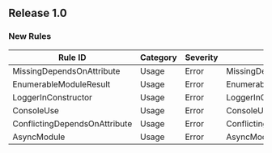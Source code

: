 ## Release 1.0

### New Rules

Rule ID | Category | Severity | Notes
--------|----------|----------|--------------------
MissingDependsOnAttribute | Usage | Error | MissingDependsOnAttributeAnalyzer
EnumerableModuleResult | Usage | Error | EnumerableModuleResultAnalyzer
LoggerInConstructor | Usage | Error | LoggerInConstructorAnalyzer
ConsoleUse | Usage | Error | ConsoleUseAnalyzer
ConflictingDependsOnAttribute | Usage | Error | ConflictingDependsOnAttributeAnalyzer
AsyncModule | Usage | Error | AsyncModuleAnalyzer
